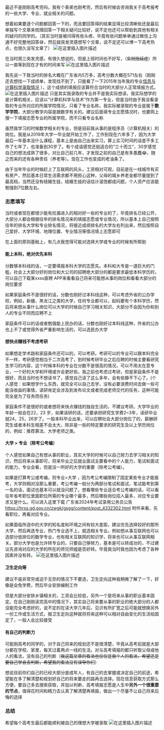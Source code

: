 最近不是刚刚高考完吗，我有个表弟也刚考完，然后有时候会咨询我关于高考报考的一些大学、专业、就业相关的问题。

想着如果要逐个问题都回答一下的，而且要回答得的结果显得比较清晰些还是最后单独写个文章来梳理回答一下相关疑问比较好，说不定也还可以帮助到其他有相关的疑问的同学的。（其实当时是被问得有些头疼，毕竟有些问题单单通过微信上沟通不好完整地回答😅，然后就突发灵感想写个文章，说不定还可以博一下高考热点，也很久没写文章了）
![在这里插入图片描述](https://i-blog.csdnimg.cn/direct/c2646ee7bfd6431a8d3600a0498a9749.png)

在当时周三突发灵感，有很久想说的，但是上班时间也不好写，（~~实则拖延症~~）所以一直等到现在才有的时间来写
![在这里插入图片描述](https://i-blog.csdnimg.cn/direct/cebd5d3c007a4d928af55ad71149fde5.png)

我先说一下我当时的排名大概在广东省内5万多，高考分数大概在571左右（刚刚还去想找一下成绩单，发现找不到了，只能看了一下2015年当年我的专业[信息与计算科学录取情况](https://xxgk.gduf.edu.cn/info/1024/1167.htm) ），这个成绩的填报应该算符合当时的大部分人正常填报方式。
![在这里插入图片描述](https://i-blog.csdnimg.cn/direct/f6d8b67f8c764f13ac54bb99e123a4a7.png)
只是其实我录取的专业并不是我实际想读，我实际想学的是计算机相关，应该以“计算机科学与技术”作为第一专业，但是当时由于我没看录取的专业所对应的所属学院情况，只看了专业名称，我实际被录取的专业是属于**数学学院**，大部分教学内容是跟数学有关的。建议后面填专业志愿情况时，也要网上搜一下填报志愿专业的所属学院，而不只看专业名称

虽然我学习的时候数学相关的专业，但是目前我从事的是程序员（计算机相关）的岗位。我是从2019年大学一毕业就开始工作了，工作到现在六年多了，因为大学最后一年基本没什么课程，基本上是由自己出来实习，算上实习时间的话差不多工作了七年了，也准备到30岁了。有个成语感觉还挺适合的“三十而立”，30岁感觉自己的想法成熟了很多，对比自己前几年，才发现之前的自己是有多愚蠢😂，随之而来的还有各种责任（养老等）。现在工作也变成的老油条了。

由于当年毕业的时候赶上了互联网的风头，工资相对可观，目前是在一线城市有买有房产，然后基本日常生活需求都不用担心这种，父母的城乡养老金都尽量提到了最高档，当然还没有结婚生娃，结婚生娃的话估计温饱都成问题，个人资产应该能勉强到7位数左右。


### 志愿填写

当时或者现在都很少能有捡漏进入的相对好一些的专业的了，毕竟排名已经公开，大部分人都会根据往年的排名情况来的填报志愿或专业情况，所以基本上自己按照往年的排名大学和专业排名情况，将接近成绩排名的大学左右列出来，然后按照自己爱好、大学环境、地理位置、专业情况等情况填上志愿即可

在上面的原则基础上，有几点我觉得可能对选择大学或专业的时候有所帮助

#### 能上本科，绝对优先本科
分数够本科线的话，一定要填报本科大学的志愿先。本科和大专是一道巨大的门槛，社会上大部分好的岗位和大公司的招聘绝大部分的都是要求最低本科学历的，可以自己下载某xxss直聘 APP来看看自己将来可能想从事的岗位和看看大部分的岗位要求

如果家庭条件不是很好的话，分数也刚好过本科线这种，可以考虑外省的公办学校，例如，新疆，黑龙江之类的大学，任何专业都可以，起码要有个本科学历，然后将来想从事什么岗位可以大学的时候自己学习相关知识，大部分不会因为你和别人的专业不同而应聘不上

家庭条件可以的话或者勉强能上民办的话，分数也刚好过本科线这种，外省的公办也上不了或觉得外省严重影响生活的，可以选民办大学

#### 想快点赚钱不考虑考研
如果想走学术路和家庭条件还可以的，可以考研。考研可以的专业可以跟本科完全不一样，考研感觉相当于二次高考了，到时候考研毕业之后应聘的时候主要看研究生学习的内容，这个时候本科的专业在分数不是很高的情况，可以不用太在意专业，一个好的大学和环境或许会更好些。我之前也考虑过考研，但是家庭条件不是很好，而且当时也不想读书了，感觉自己读了这么多年，会有些静不下心了。(个人感觉：如果想学什么东西，就完全可以自己去学，没有必要浪费时间去做一些可能没收益的事情，读研肯定会涉及到发布论文或者完成老师交代的任务，这种可能完全是为了任务而任务)


家庭条件不是很好的或者想将来快点赚钱的独自生活的，不建议考研。大学毕业的年龄一般会在22，23 岁，如果读研的话，还要承担研究生学费2~3年，读研毕业就24，25，26岁了。一般本科毕业出来，可以应聘社会大部分岗位了的，薪酬研究生或者本科生相差不会太大，除非是一些的特定要求的研究生及以上学历岗位的，例如：推荐算法、大学老师之类。


#### 大学 > 专业（除考公考编）
个人感觉如果自己有想从事的职业，其实大学的时候可以自己努力去学习相关的知识，然后将来从事即可，将来毕业之后就业面试主要看中的个人能力，笔试和面试的能力，专业会看，但是没一所好的大学的重要（除考公考编）。

如果是打算考公或考编，则专业>大学 ，因为考公考编限制了固定某些专业才能报考，大学则相对没那么重要，考公考编一般分为两部分笔试和面试，笔试能考到第一名的话，面试也基本可以就没问题了。想看哪些专业适合考公考编的话，可以看往年省考职位里面职位所需的专业哪个最多，然后哪些岗位招人最多，对应专业要求又是什么。可以进入这里下载 广东省2024年考试录用公务员公告 https://hrss.gd.gov.cn/zwgk/gsgg/content/post_4332302.html  附件来看，先看职位，再看对应专业。

如果面临所选中的大学的知名度和环境之间有较大差距，建议优先选择较好的那所大学，然后再选专业，热门专业选不上，就选相关专业。例如想从事互联网也可以选部分低排位的数学专业，也有相关互联网的知识学，将来也可以从事互联网相关。部分大学也是允许转专业的，只要自己够努力，基本是可以转成功的，不过建议先咨询对应的大学的所在的师兄师姐是否好转。毕竟我当时我也因为考虑了各种因素并没有转。
![在这里插入图片描述](https://i-blog.csdnimg.cn/direct/c2bb1001e7ef455aaacdf711b26a310e.png)


####  卫生定向等

建议不是非常穷或迫于无奈的情况下不要选，卫生定向这种我稍微了解了一下，好像是会免学费，然后毕业安排编制工作

但是大部分安排乡镇相关的，工资会比较低，另外一个是将来从事的职业基本固定。在自己刚刚读完高中的情况下，其实自己将来要从事的职业的绝大部分的人都没能完全考虑好的，说不定的在读大学几年后，见识有所扩宽之后可能就想换另外一份工作或生活方式，报卫生定向这种就将将来这种可以相对自由变化的生活给固定了，一般人会比较接受


#### 有自己的判断力
可能刚高考的同学的，对于自己将来的规划还不是很清楚，毕竟从高考前就是大部分都在学校、家里，每天过着两点一线的生活。对与高考填报的都只听取父母或他人的看法，没有自己的判断（~~我这篇文章的看法也仅仅是我个人的看法，希望还是要自己学会去判断，希望我的看法没有误导你们~~）

想说目前你们自己的已经大部分是成年人，有自己的去掌握或决定自己的前途，希望能在多了解清楚和规划好自己的将来要走的路再去选择。现在信息获取方式那么方便，要自己多去搜索获取，并加以判断，高考填报志愿是人生中**另外一个很重要的节点**，值得花时间和精力去认真了解清楚再填报，做出一个尽量不让自己将来后悔的选择


### 总结

希望每个高考生最后都能顺利被自己的理想大学被录取
![在这里插入图片描述](https://i-blog.csdnimg.cn/direct/c2f8af4d928842e689ab9a16eadb1d15.png)



